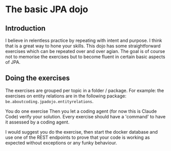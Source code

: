 # The basic JPA dojo 

## Introduction
I believe in relentless practice by repeating with intent and purpose. I think that is a great way to hone your skills. This
dojo has some straightforward exercises which can be repeated over and over agian. The goal is of course not to memorise the
exercises but to become fluent in certain basic aspects of JPA. 

## Doing the exercises

The exercises are grouped per topic in a folder / package. For example: the exercises on entity relations are in the 
following package: `be.aboutcoding.jpadojo.entityrelations`. 

You do one exercise Then you let a coding agent (for now this is Claude Code) verify your solution. Every exercise should 
have a 'command' to have it assessed by a coding agent. 

I would suggest you do the exercise, then start the docker database and use one of the REST endpoints to prove that your 
code is working as expected without exceptions or any funky behaviour. 